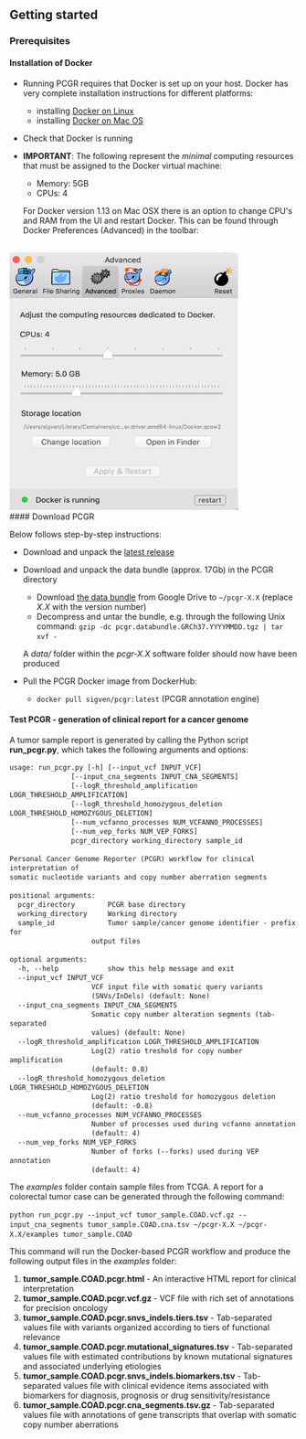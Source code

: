 ## Getting started

### Prerequisites

#### Installation of Docker

  * Running PCGR requires that Docker is set up on your host. Docker has very complete installation instructions for different platforms:

    - installing [Docker on Linux](https://docs.docker.com/engine/installation/linux/)
    - installing [Docker on Mac OS](https://docs.docker.com/engine/installation/mac/)

  * Check that Docker is running

  * __IMPORTANT__: The following represent the _minimal_ computing resources that must be assigned to the Docker virtual machine:
     * Memory: 5GB
     * CPUs: 4

     For Docker version 1.13 on Mac OSX there is an option to change CPU's and RAM from the UI and restart Docker. This can be found through Docker Preferences (Advanced) in the toolbar:
<br>
     <img src="Docker_VM_compute_config_MacOSX.png" height="450px" width="400px">

<br>
#### Download PCGR

Below follows step-by-step instructions:

  * Download and unpack the [latest release](https://github.com/sigven/pcgr/releases/tag/v1.2)

  * Download and unpack the data bundle (approx. 17Gb) in the PCGR directory
    * Download [the data bundle](https://drive.google.com/open?id=0B8aYD2TJ472mUFVXcmo1ZXY0OWM) from Google Drive to `~/pcgr-X.X` (replace _X.X_ with the version number)
    * Decompress and untar the bundle, e.g. through the following Unix command: `gzip -dc pcgr.databundle.GRCh37.YYYYMMDD.tgz | tar xvf -`

    A _data/_ folder within the _pcgr-X.X_ software folder should now have been produced

  * Pull the PCGR Docker image from DockerHub:
    * `docker pull sigven/pcgr:latest` (PCGR annotation engine)


#### Test PCGR - generation of clinical report for a cancer genome

A tumor sample report is generated by calling the Python script __run_pcgr.py__, which takes the following arguments and options:

    usage: run_pcgr.py [-h] [--input_vcf INPUT_VCF]
                   [--input_cna_segments INPUT_CNA_SEGMENTS]
                   [--logR_threshold_amplification LOGR_THRESHOLD_AMPLIFICATION]
                   [--logR_threshold_homozygous_deletion LOGR_THRESHOLD_HOMOZYGOUS_DELETION]
                   [--num_vcfanno_processes NUM_VCFANNO_PROCESSES]
                   [--num_vep_forks NUM_VEP_FORKS]
                   pcgr_directory working_directory sample_id

    Personal Cancer Genome Reporter (PCGR) workflow for clinical interpretation of
    somatic nucleotide variants and copy number aberration segments

    positional arguments:
      pcgr_directory        PCGR base directory
      working_directory     Working directory
      sample_id             Tumor sample/cancer genome identifier - prefix for
                        output files

    optional arguments:
      -h, --help            show this help message and exit
      --input_vcf INPUT_VCF
                        VCF input file with somatic query variants
                        (SNVs/InDels) (default: None)
      --input_cna_segments INPUT_CNA_SEGMENTS
                        Somatic copy number alteration segments (tab-separated
                        values) (default: None)
      --logR_threshold_amplification LOGR_THRESHOLD_AMPLIFICATION
                        Log(2) ratio treshold for copy number amplification
                        (default: 0.8)
      --logR_threshold_homozygous_deletion LOGR_THRESHOLD_HOMOZYGOUS_DELETION
                        Log(2) ratio treshold for homozygous deletion
                        (default: -0.8)
      --num_vcfanno_processes NUM_VCFANNO_PROCESSES
                        Number of processes used during vcfanno annotation
                        (default: 4)
      --num_vep_forks NUM_VEP_FORKS
                        Number of forks (--forks) used during VEP annotation
                        (default: 4)


The _examples_ folder contain sample files from TCGA. A report for a colorectal tumor case can be generated through the following command:

`python run_pcgr.py --input_vcf tumor_sample.COAD.vcf.gz --input_cna_segments tumor_sample.COAD.cna.tsv ~/pcgr-X.X ~/pcgr-X.X/examples tumor_sample.COAD`

This command will run the Docker-based PCGR workflow and produce the following output files in the _examples_ folder:

  1. __tumor_sample.COAD.pcgr.html__ - An interactive HTML report for clinical interpretation
  2. __tumor_sample.COAD.pcgr.vcf.gz__ - VCF file with rich set of annotations for precision oncology
  3. __tumor_sample.COAD.pcgr.snvs_indels.tiers.tsv__ - Tab-separated values file with variants organized according to tiers of functional relevance
  4. __tumor_sample.COAD.pcgr.mutational_signatures.tsv__ - Tab-separated values file with estimated contributions by known mutational signatures and associated underlying etiologies
  5. __tumor_sample.COAD.pcgr.snvs_indels.biomarkers.tsv__ - Tab-separated values file with clinical evidence items associated with biomarkers for diagnosis, prognosis or drug sensitivity/resistance
  6. __tumor_sample.COAD.pcgr.cna_segments.tsv.gz__ - Tab-separated values file with annotations of gene transcripts that overlap with somatic copy number aberrations
